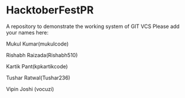 # HacktoberFestPR
A repository to demonstrate the working system of GIT VCS
Please add your names here:

Mukul Kumar(mukulcode)

Rishabh Raizada(Rishabh510)

Kartik Pant(kpkartikcode)

Tushar Ratwal(Tushar236)

Vipin Joshi (vocuzi)

